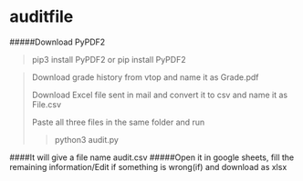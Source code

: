 # auditfile

#####Download PyPDF2
> pip3 install PyPDF2
or
> pip install PyPDF2

>Download grade history from vtop and name it as Grade.pdf
>
>Download Excel file sent in mail and convert it to csv and name it as File.csv
>
>Paste all three files in the same folder and run 
>
>> python3 audit.py
>
####It will give a file name audit.csv
#####Open it in google sheets, fill the remaining information/Edit if something is wrong(if) and download as xlsx 
